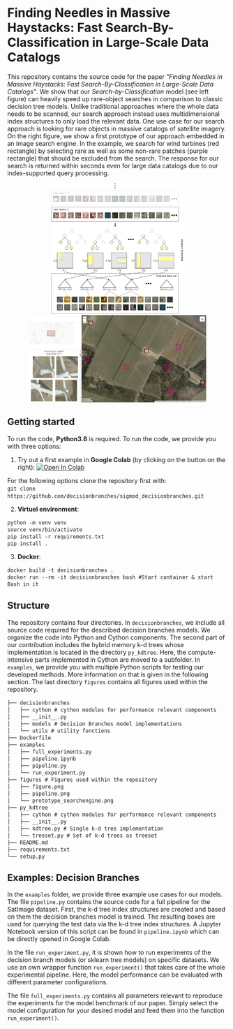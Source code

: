 # Finding Needles in Massive Haystacks: Fast Search-By-Classification in Large-Scale Data Catalogs
This repository contains the source code for the paper *"Finding Needles in Massive Haystacks: Fast Search-By-Classification in Large-Scale Data Catalogs"*. We show that our *Search-by-Classification* model (see left figure) can heavily speed up rare-object searches in comparison to classic decision tree models. Unlike traditional approaches where the whole data needs to be scanned, our search approach instead uses multidimensional index structures to only load the relevant data. One use case for our search approach is looking for rare objects in massive catalogs of satellite imagery. On the right figure, we show a first prototype of our approach embedded in an image search engine. In the example, we search for wind turbines (red rectangle) by selecting rare as well as some non-rare patches (purple rectangle) that should be excluded from the search. The response for our search is returned within seconds even for large data catalogs due to our index-supported query processing.

<p align="middle">
  <kbd>
    <img src="figures/figure.png" height="300" \>
  </kbd>
  <kbd>
    <img src="figures/prototype_searchengine.png" height="200" \>
  </kbd>
</p>

## Getting started
To run the code, **Python3.8** is required. To run the code, we provide you with three options:

1) Try out a first example in **Google Colab** (by clicking on the button on the right):
[![Open In Colab](https://colab.research.google.com/assets/colab-badge.svg)](https://colab.research.google.com/github/decisionbranches/sigmod_decisionbranches/blob/master/examples/pipeline.ipynb)

For the following options clone the repository first with:\
`git clone https://github.com/decisionbranches/sigmod_decisionbranches.git`

2) **Virtuel environment**:
```
python -m venv venv
source venv/bin/activate
pip install -r requirements.txt
pip install .
```

3) **Docker**:
```
docker build -t decisionbranches .
docker run --rm -it decisionbranches bash #Start container & start Bash in it
```

## Structure
The repository contains four directories. In `decisionbranches`, we include all source code required for the described decision branches models. We organize the code into Python and Cython components. The second part of our contribution includes the hybrid memory k-d trees whose implementation is located in the directory `py_kdtree`. Here, the compute-intensive parts implemented in Cython are moved to a subfolder. In `examples`, we provide you with multiple Python scripts for testing our developed methods. More information on that is given in the following section. The last directory `figures` contains all figures used within the repository.
```
├── decisionbranches 
│   ├── cython # cython modules for performance relevant components
│   ├── __init__.py
│   ├── models # Decision Branches model implementations
│   └── utils # utility functions
├── Dockerfile
├── examples
│   ├── full_experiments.py
│   ├── pipeline.ipynb
│   ├── pipeline.py
│   └── run_experiment.py
├── figures # Figures used within the repository
│   ├── figure.png
│   ├── pipeline.png
│   └── prototype_searchengine.png
├── py_kdtree
│   ├── cython # cython modules for performance relevant components
│   ├── __init__.py
│   ├── kdtree.py # Single k-d tree implementation
│   └── treeset.py # Set of k-d trees as treeset
├── README.md
├── requirements.txt
└── setup.py
``` 

## Examples: Decision Branches
In the `examples` folder, we provide three example use cases for our models. The file `pipeline.py` contains the source code for a full pipeline for the SatImage dataset. First, the k-d tree index structures are created and based on them the decision branches model is trained. The resulting boxes are used for querying the test data via the k-d tree index structures. A Jupyter Notebook version of this script can be found in `pipeline.ipynb` which can be directly opened in Google Colab.

In the file `run_experiment.py`, it is shown how to run experiments of the decision branch models (or sklearn tree models)
on specific datasets. We use an own wrapper function `run_experiment()` that takes care of the
whole experimental pipeline. Here, the model performance can be evaluated with different parameter configurations.

The file `full_experiments.py` contains all parameters relevant to reproduce the experiments for the model benchmark of our paper. Simply select the model configuration for your desired model and feed them into the function `run_experiment()`.

